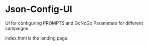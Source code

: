 # Json-Config-UI
UI for configuring PROMPTS and GoNoGo Parameters for different campaigns

index.html is the landing page.
